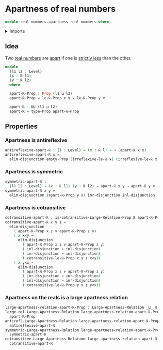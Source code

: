 # Apartness of real numbers

```agda
module real-numbers.apartness-real-numbers where
```

<details><summary>Imports</summary>

```agda
open import foundation.apartness-relations
open import foundation.disjunction
open import foundation.empty-types
open import foundation.function-types
open import foundation.large-apartness-relations
open import foundation.large-binary-relations
open import foundation.negation
open import foundation.propositions
open import foundation.universe-levels

open import real-numbers.dedekind-real-numbers
open import real-numbers.strict-inequality-real-numbers
```

</details>

## Idea

Two [real numbers](real-numbers.dedekind-real-numbers.md) are [apart](foundation.large-apartness-relations.md) if one is
[strictly less](real-numbers.strict-inequality-real-numbers.md) than the other.

```agda
module _
  {l1 l2 : Level}
  (x : ℝ l1)
  (y : ℝ l2)
  where

  apart-ℝ-Prop : Prop (l1 ⊔ l2)
  apart-ℝ-Prop = le-ℝ-Prop x y ∨ le-ℝ-Prop y x

  apart-ℝ : UU (l1 ⊔ l2)
  apart-ℝ = type-Prop apart-ℝ-Prop
```

## Properties

### Apartness is antireflexive

```agda
antireflexive-apart-ℝ : {l : Level} → (x : ℝ l) → ¬ (apart-ℝ x x)
antireflexive-apart-ℝ x =
  elim-disjunction empty-Prop (irreflexive-le-ℝ x) (irreflexive-le-ℝ x)
```

### Apartness is symmetric

```agda
symmetric-apart-ℝ :
  {l1 l2 : Level} → (x : ℝ l1) (y : ℝ l2) → apart-ℝ x y → apart-ℝ y x
symmetric-apart-ℝ x y =
  elim-disjunction (apart-ℝ-Prop y x) inr-disjunction inl-disjunction
```

### Apartness is cotransitive

```agda
cotransitive-apart-ℝ : is-cotransitive-Large-Relation-Prop ℝ apart-ℝ-Prop
cotransitive-apart-ℝ x y z =
  elim-disjunction
    ( apart-ℝ-Prop x z ∨ apart-ℝ-Prop z y)
    ( λ x<y →
      elim-disjunction
        ( apart-ℝ-Prop x z ∨ apart-ℝ-Prop z y)
        ( inl-disjunction ∘ inl-disjunction)
        ( inr-disjunction ∘ inl-disjunction)
        ( cotransitive-le-ℝ-Prop x y z x<y))
    ( λ y<x →
      elim-disjunction
        ( apart-ℝ-Prop x z ∨ apart-ℝ-Prop z y)
        ( inr-disjunction ∘ inr-disjunction)
        ( inl-disjunction ∘ inr-disjunction)
        ( cotransitive-le-ℝ-Prop y x z y<x))
```

### Apartness on the reals is a large apartness relation

```agda
large-apartness-relation-apart-ℝ-Prop : Large-Apartness-Relation _⊔_ ℝ
large-rel-Large-Apartness-Relation large-apartness-relation-apart-ℝ-Prop =
  apart-ℝ-Prop
antirefl-Large-Apartness-Relation large-apartness-relation-apart-ℝ-Prop =
  antireflexive-apart-ℝ
symmetric-Large-Apartness-Relation large-apartness-relation-apart-ℝ-Prop =
  symmetric-apart-ℝ
cotransitive-Large-Apartness-Relation large-apartness-relation-apart-ℝ-Prop =
  cotransitive-apart-ℝ
```
